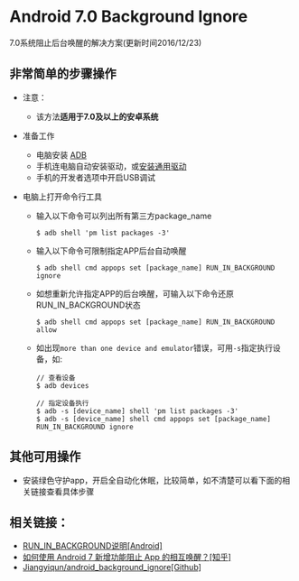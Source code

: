 # Android 7.0 Background Ignore

7.0系统阻止后台唤醒的解决方案(更新时间2016/12/23)

## 非常简单的步骤操作
* 注意：
  * 该方法**适用于7.0及以上的安卓系统**
  
* 准备工作
  * 电脑安装 [ADB](http://forum.xda-developers.com/showthread.php?p=48915118)
  * 手机连电脑自动安装驱动，或[安装通用驱动](https://dl.google.com/android/repository/usb_driver_r11-windows.zip)
  * 手机的开发者选项中开启USB调试
  
* 电脑上打开命令行工具
  * 输入以下命令可以列出所有第三方package_name
    ```shell
    $ adb shell 'pm list packages -3'
    ```
    
  * 输入以下命令可限制指定APP后台自动唤醒
    ```shell
    $ adb shell cmd appops set [package_name] RUN_IN_BACKGROUND ignore
    ```
    
  * 如想重新允许指定APP的后台唤醒，可输入以下命令还原RUN_IN_BACKGROUND状态
    ```shell
    $ adb shell cmd appops set [package_name] RUN_IN_BACKGROUND allow
    ```

  * 如出现`more than one device and emulator`错误，可用`-s`指定执行设备，如:
    ```shell
    // 查看设备
    $ adb devices

    // 指定设备执行
    $ adb -s [device_name] shell 'pm list packages -3'
    $ adb -s [device_name] shell cmd appops set [package_name] RUN_IN_BACKGROUND ignore
    ```
    
## 其他可用操作
* 安装绿色守护app，开启全自动化休眠，比较简单，如不清楚可以看下面的相关链接查看具体步骤

## 相关链接：
* [RUN_IN_BACKGROUND说明\[Android\]](https://developer.android.com/topic/performance/background-optimization.html)
* [如何使用 Android 7 新增功能阻止 App 的相互唤醒？\[知乎\]](https://www.zhihu.com/question/50008070)
* [Jiangyiqun/android_background_ignore\[Github\]](https://github.com/Jiangyiqun/android_background_ignore)

